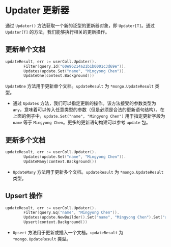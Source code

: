 # Updater 更新器
通过 `Updater()` 方法获取一个新的泛型的更新器对象，即 `Updater[T]`。通过 `Updater[T]` 的方法，我们能够执行相关的更新操作。

## 更新单个文档
```go
updateResult, err := userColl.Updater().
		Filter(query.Id("60e96214a21b1b0001c3d69e")).
		Updates(update.Set("name", "Mingyong Chen")).
		UpdateOne(context.Background())
```
`UpdateOne` 方法用于更新单个文档。`updateResult` 为 `*mongo.UpdateResult` 类型。

- 通过 `Updates` 方法，我们可以指定更新的操作。该方法接受的参数类型为 `any`，意味着可以传入任意类型的参数（但是必须是合法的更新语句结构）。在上面的例子中，`update.Set("name", "Mingyong Chen")` 用于指定更新字段为 `name` 等于 `Mingyong Chen`。更多的更新语句构建可以参考 `update` 包。

## 更新多个文档
```go
updateResult, err := userColl.Updater().
		Updates(update.Set("name", "Mingyong Chen")).
		UpdateMany(context.Background())
```
- `UpdateMany` 方法用于更新多个文档。`updateResult` 为 `*mongo.UpdateResult` 类型。

## Upsert 操作
```go
updateResult, err := userColl.Updater().
		Filter(query.Eq("name", "Mingyong Chen")).
		Updates(update.NewBuilder().Set("name", "Mingyong Chen").Set("age", 18).Build()).
		Upsert(context.Background())
```
- `Upsert` 方法用于更新或插入一个文档。`updateResult` 为 `*mongo.UpdateResult` 类型。
